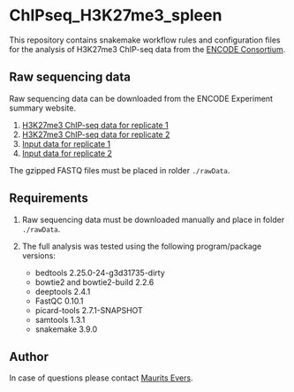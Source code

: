 # ChIPseq_H3K27me3_spleen

This repository contains snakemake workflow rules and configuration files for the analysis of H3K27me3 ChIP-seq data from the [ENCODE Consortium](https://www.encodeproject.org/reference-epigenomes/ENCSR902FHL).

## Raw sequencing data

Raw sequencing data can be downloaded from the ENCODE Experiment summary website.

1. [H3K27me3 ChIP-seq data for replicate 1](https://www.encodeproject.org/files/ENCFF001KVG/)
2. [H3K27me3 ChIP-seq data for replicate 2](https://www.encodeproject.org/files/ENCFF001KVH/)
3. [Input data for replicate 1](https://www.encodeproject.org/files/ENCFF001KVR)
4. [Input data for replicate 2](https://www.encodeproject.org/files/ENCFF001KWE)

The gzipped FASTQ files must be placed in rolder `./rawData`.

## Requirements

1. Raw sequencing data must be downloaded manually and place in folder `./rawData`.

2. The full analysis was tested using the following program/package versions:

    * bedtools 2.25.0-24-g3d31735-dirty
    * bowtie2 and bowtie2-build 2.2.6
    * deeptools 2.4.1
    * FastQC 0.10.1
    * picard-tools 2.7.1-SNAPSHOT
    * samtools 1.3.1
    * snakemake 3.9.0


## Author

In case of questions please contact [Maurits Evers](mailto:maurits.evers@anu.edu.au).
